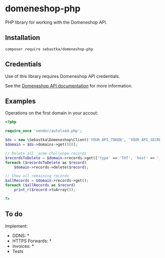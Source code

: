 # domeneshop-php

PHP library for working with the Domeneshop API.

## Installation

`composer require sebastka/domeneshop-php`

## Credentials

Use of this library requires Domeneshop API credentials.

See the [Domeneshop API documentation](https://api.domeneshop.no/docs/) for more information.

## Examples

Operations on the first domain in your accout:

```php
<?php

require_once 'vendor/autoload.php';

$ds = new \Sebastka\Domeneshop\Client('YOUR_API_TOKEN', 'YOUR_API_SECRET_KEY');
$domain = $ds->domains->get()[0];

// Delete all _acme-challenge records
$recordsToDelete = $domain->records->get(['type' => 'TXT', 'host' => '_acme-challenge']);
foreach ($recordsToDelete as $record)
    $domain->records->delete($record);

// Show all remaining records
$allRecords = $domain->records->get();
foreach ($allRecords as $record)
    print_r($record->toArray());

?>
```

## To do

Implement:
- DDNS: *
- HTTPS Forwards: *
- Invoices: *
- Tests
